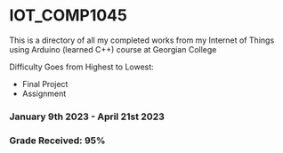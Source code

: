 # IOT_COMP1045

This is a directory of all my completed works from my Internet of Things using Arduino (learned C++) course at Georgian College

Difficulty Goes from Highest to Lowest:
- Final Project
- Assignment

### January 9th 2023 - April 21st 2023
### Grade Received: 95%
